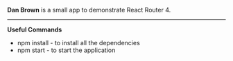 **Dan Brown** is a small app to demonstrate React Router 4.

---
**Useful Commands**
 - npm install - to install all the dependencies
 - npm start - to start the application
